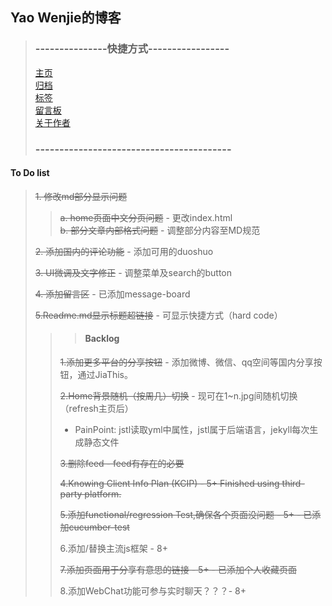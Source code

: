 ## Yao Wenjie的博客
> ### ---------------快捷方式-----------------
>
> [主页](http://yaowenjie.github.io) <br/>
> [归档](http://yaowenjie.github.io/categories) <br/>
> [标签](http://yaowenjie.github.io/tags) <br/>
> [留言板](http://yaowenjie.github.io/message-board) <br/>
> [关于作者](http://yaowenjie.github.io/about-author)
>
> ### -----------------------------------------


####  To Do list
> ~~1. 修改md部分显示问题~~
>>  ~~a. home页面中文分页问题~~ - 更改index.html <br/>
>>  ~~b. 部分文章内部格式问题~~ - 调整部分内容至MD规范
>
> ~~2. 添加国内的评论功能~~ - 添加可用的duoshuo
>
> ~~3. UI微调及文字修正~~ - 调整菜单及search的button
>
> ~~4. 添加留言区~~ - 已添加message-board
>
> ~~5.Readme.md显示标题超链接~~ - 可显示快捷方式（hard code）
>
>>> #### Backlog
>>
>> ~~1.添加更多平台的分享按钮~~ - 添加微博、微信、qq空间等国内分享按钮，通过JiaThis。
>>
>> ~~2.Home背景随机（按周几）切换~~ - 现可在1~n.jpg间随机切换（refresh主页后） <br/>
>> - PainPoint: jstl读取yml中属性，jstl属于后端语言，jekyll每次生成静态文件
>>
>> ~~3.删除feed - feed有存在的必要~~
>>
>> ~~4.Knowing Client Info Plan (KCIP) - 5+ Finished using third-party platform.~~
>>
>> ~~5.添加functional/regression Test,确保各个页面没问题 - 5+ - 已添加cucumber-test~~
>>
>> 6.添加/替换主流js框架 - 8+
>>
>> ~~7.添加页面用于分享有意思的链接 - 5+ - 已添加个人收藏页面~~
>>
>> 8.添加WebChat功能可参与实时聊天？？？- 8+
>>
>>
